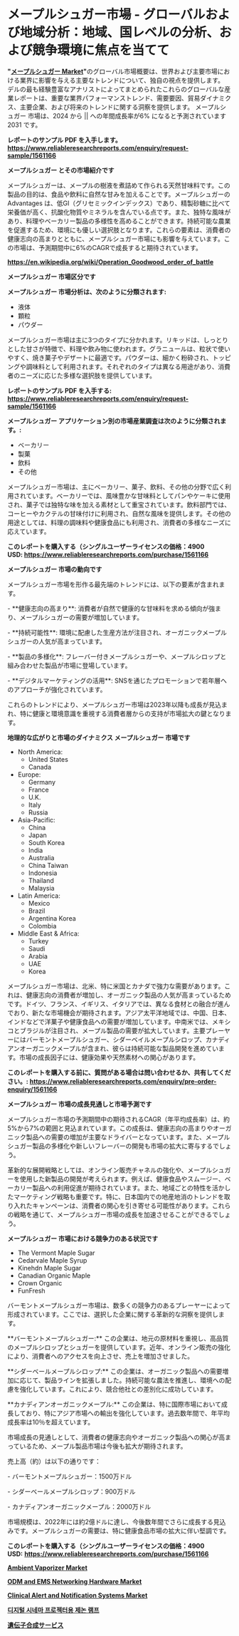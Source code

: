 <p><h1>メープルシュガー市場 - グローバルおよび地域分析：地域、国レベルの分析、および競争環境に焦点を当てて</h1></p><p><strong>"<a href="https://www.reliableresearchreports.com/maple-sugar-r1561166">メープルシュガー Market</a>"</strong>のグローバル市場概要は、世界および主要市場における業界に影響を与える主要なトレンドについて、独自の視点を提供します。 デルの最も経験豊富なアナリストによってまとめられたこれらのグローバルな産業レポートは、重要な業界パフォーマンストレンド、需要要因、貿易ダイナミクス、主要企業、および将来のトレンドに関する洞察を提供します。 メープルシュガー 市場は、2024 から || への年間成長率が6% になると予測されています2031 です。</p>
<p><strong>レポートのサンプル PDF を入手します。</strong><strong><a href="https://www.reliableresearchreports.com/enquiry/request-sample/1561166">https://www.reliableresearchreports.com/enquiry/request-sample/1561166</a></strong></p>
<p><strong>メープルシュガー とその市場紹介です</strong></p>
<p><p>メープルシュガーは、メープルの樹液を煮詰めて作られる天然甘味料です。この製品の目的は、食品や飲料に自然な甘みを加えることです。メープルシュガーの Advantages は、低GI（グリセミックインデックス）であり、精製砂糖に比べて栄養価が高く、抗酸化物質やミネラルを含んでいる点です。また、独特な風味があり、料理やベーカリー製品の多様性を高めることができます。持続可能な農業を促進するため、環境にも優しい選択肢となります。これらの要素は、消費者の健康志向の高まりとともに、メープルシュガー市場にも影響を与えています。この市場は、予測期間中に6%のCAGRで成長すると期待されています。</p><a href="https://en.wikipedia.org/wiki/Operation_Goodwood_order_of_battle"></a></p>
<p><strong><a href="https://en.wikipedia.org/wiki/Operation_Goodwood_order_of_battle">https://en.wikipedia.org/wiki/Operation_Goodwood_order_of_battle</a></strong></p>
<p><strong>メープルシュガー&nbsp;市場区分です</strong><strong></strong></p>
<p><strong>メープルシュガー 市場分析は、次のように分類されます:</strong>&nbsp;</p>
<p><ul><li>液体</li><li>顆粒</li><li>パウダー</li></ul></p>
<p><p>メープルシュガー市場は主に3つのタイプに分かれます。リキッドは、しっとりとした甘さが特徴で、料理や飲み物に使われます。グラニュールは、粒状で使いやすく、焼き菓子やデザートに最適です。パウダーは、細かく粉砕され、トッピングや調味料として利用されます。それぞれのタイプは異なる用途があり、消費者のニーズに応じた多様な選択肢を提供しています。</p></p>
<p><strong>レポートのサンプル PDF を入手する: <a href="https://www.reliableresearchreports.com/enquiry/request-sample/1561166">https://www.reliableresearchreports.com/enquiry/request-sample/1561166</a></strong></p>
<p><strong> メープルシュガー アプリケーション別の市場産業調査は次のように分類されます。:</strong></p>
<p><ul><li>ベーカリー</li><li>製菓</li><li>飲料</li><li>その他</li></ul></p>
<p><p>メープルシュガー市場は、主にベーカリー、菓子、飲料、その他の分野で広く利用されています。ベーカリーでは、風味豊かな甘味料としてパンやケーキに使用され、菓子では独特な味を加える素材として重宝されています。飲料部門では、コーヒーやカクテルの甘味付けに利用され、自然な風味を提供します。その他の用途としては、料理の調味料や健康食品にも利用され、消費者の多様なニーズに応えています。</p></p>
<p><strong>このレポートを購入する（シングルユーザーライセンスの価格：4900 USD:</strong><strong>&nbsp;<a href="https://www.reliableresearchreports.com/purchase/1561166">https://www.reliableresearchreports.com/purchase/1561166</a></strong></p>
<p><strong>メープルシュガー 市場の動向です</strong></p>
<p><p>メープルシュガー市場を形作る最先端のトレンドには、以下の要素が含まれます。</p><p>- **健康志向の高まり**: 消費者が自然で健康的な甘味料を求める傾向が強まり、メープルシュガーの需要が増加しています。</p><p>  </p><p>- **持続可能性**: 環境に配慮した生産方法が注目され、オーガニックメープルシュガーの人気が高まっています。</p><p>- **製品の多様化**: フレーバー付きメープルシュガーや、メープルシロップと組み合わせた製品が市場に登場しています。</p><p>- **デジタルマーケティングの活用**: SNSを通じたプロモーションで若年層へのアプローチが強化されています。</p><p>これらのトレンドにより、メープルシュガー市場は2023年以降も成長が見込まれ、特に健康と環境意識を重視する消費者層からの支持が市場拡大の鍵となります。</p></p>
<p><strong>地理的な広がりと市場のダイナミクス メープルシュガー 市場です</strong></p>
<p><ul>
    <li>
        North America:
        <ul>
            <li>United States</li>
            <li>Canada</li>
        </ul>
    </li>
    <li>
        Europe:
        <ul>
            <li>Germany</li>
            <li>France</li>
            <li>U.K.</li>
            <li>Italy</li>
            <li>Russia</li>
        </ul>
    </li>
    <li>
        Asia-Pacific:
        <ul>
            <li>China</li>
            <li>Japan</li>
            <li>South Korea</li>
            <li>India</li>
            <li>Australia</li>
            <li>China Taiwan</li>
            <li>Indonesia</li>
            <li>Thailand</li>
            <li>Malaysia</li>
        </ul>
    </li>
    <li>
        Latin America:
        <ul>
            <li>Mexico</li>
            <li>Brazil</li>
            <li>Argentina Korea</li>
            <li>Colombia</li>
        </ul>
    </li>
    <li>
        Middle East & Africa:
        <ul>
            <li>Turkey</li>
            <li>Saudi</li>
            <li>Arabia</li>
            <li>UAE</li>
            <li>Korea</li>
        </ul>
    </li>
    </ul></p>
<p><p>メープルシュガー市場は、北米、特に米国とカナダで強力な需要があります。これは、健康志向の消費者が増加し、オーガニック製品の人気が高まっているためです。ドイツ、フランス、イギリス、イタリアでは、異なる食材との融合が進んでおり、新たな市場機会が期待されます。アジア太平洋地域では、中国、日本、インドなどで洋菓子や健康食品への需要が増加しています。中南米では、メキシコとブラジルが注目され、メープル製品の需要が拡大しています。主要プレーヤーにはバーモントメープルシュガー、シダーベイルメープルシロップ、カナディアンオーガニックメープルが含まれ、彼らは持続可能な製品開発を進めています。市場の成長因子には、健康効果や天然素材への関心があります。</p></p>
<p><strong>このレポートを購入する前に、質問がある場合は問い合わせるか、共有してください。:&nbsp;<a href="https://www.reliableresearchreports.com/enquiry/pre-order-enquiry/1561166">https://www.reliableresearchreports.com/enquiry/pre-order-enquiry/1561166</a></strong></p>
<p><strong>メープルシュガー 市場の成長見通しと市場予測です</strong></p>
<p><p>メープルシュガー市場の予測期間中の期待されるCAGR（年平均成長率）は、約5%から7%の範囲と見込まれています。この成長は、健康志向の高まりやオーガニック製品への需要の増加が主要なドライバーとなっています。また、メープルシュガー製品の多様化や新しいフレーバーの開発も市場の拡大に寄与するでしょう。</p><p>革新的な展開戦略としては、オンライン販売チャネルの強化や、メープルシュガーを使用した新製品の開発が考えられます。例えば、健康食品やスムージー、ベーカリー製品への利用促進が期待されています。また、地域ごとの特性を活かしたマーケティング戦略も重要です。特に、日本国内での地産地消のトレンドを取り入れたキャンペーンは、消費者の関心を引き寄せる可能性があります。これらの戦略を通じて、メープルシュガー市場の成長を加速させることができるでしょう。</p></p>
<p><strong>メープルシュガー 市場における競争力のある状況です</strong></p>
<p><ul><li>The Vermont Maple Sugar</li><li>Cedarvale Maple Syrup</li><li>Kinehdn Maple Sugar</li><li>Canadian Organic Maple</li><li>Crown Organic</li><li>FunFresh</li></ul></p>
<p><p>バーモントメープルシュガー市場は、数多くの競争力のあるプレーヤーによって形成されています。ここでは、選択した企業に関する革新的な洞察を提供します。</p><p>**バーモントメープルシュガー:** この企業は、地元の原材料を重視し、高品質のメープルシロップとシュガーを提供しています。近年、オンライン販売の強化により、消費者へのアクセスを向上させ、売上を増加させました。</p><p>**シダーベールメープルシロップ:** この企業は、オーガニック製品への需要増加に応じて、製品ラインを拡張しました。持続可能な農法を推進し、環境への配慮を強化しています。これにより、競合他社との差別化に成功しています。</p><p>**カナディアンオーガニックメープル:** この企業は、特に国際市場において成長しており、特にアジア市場への輸出を強化しています。過去数年間で、年平均成長率は10％を超えています。</p><p>市場成長の見通しとして、消費者の健康志向やオーガニック製品への関心が高まっているため、メープル製品市場は今後も拡大が期待されます。</p><p>売上高（約）は以下の通りです：</p><p>- バーモントメープルシュガー：1500万ドル</p><p>- シダーベールメープルシロップ：900万ドル</p><p>- カナディアンオーガニックメープル：2000万ドル</p><p>市場規模は、2022年には約2億ドルに達し、今後数年間でさらに成長する見込みです。メープルシュガーの需要は、特に健康食品市場の拡大に伴い堅調です。</p></p>
<p><strong>このレポートを購入する（シングルユーザーライセンスの価格：4900 USD:</strong>&nbsp;<strong><a href="https://www.reliableresearchreports.com/purchase/1561166">https://www.reliableresearchreports.com/purchase/1561166</a></strong></p>
<p><strong><p><a href="https://medium.com/@michellegbleau0620/the-global-ambient-vaporizer-market-is-a-dynamic-and-growing-industry-f242beb5a7d3">Ambient Vaporizer Market</a></p><p><a href="https://issuu.com/reportprime-2/docs/odm-and-ems-networking-hardware-mar_200aaf60397cc0">ODM and EMS Networking Hardware Market</a></p><p><a href="https://github.com/FosterFahey91/Market-Research-Report-List-1/blob/main/clinical-alert-and-notification-systems-market.md">Clinical Alert and Notification Systems Market</a></p><p><a href="https://medium.com/@chongespinoza76/%EC%84%B8%EA%B3%84-xenon-lamps-for-digital-cinema-projectors-market-%EC%9D%80-2024%EC%97%90%EC%84%9C-2031%EB%A1%9C-%EC%97%B0%ED%8F%89%EA%B7%A0-%EC%A6%9D%EA%B0%80%EC%9C%A8%EC%9D%84-%EB%B3%B4%EC%9D%BC-%EA%B2%83%EC%9C%BC%EB%A1%9C-%EC%98%88%EC%83%81%EB%90%A9%EB%8B%88%EB%8B%A4-07818679c0f8">디지털 시네마 프로젝터용 제논 램프</a></p><p><a href="https://medium.com/@dressleredward/gene-synthesis-service-market-%E3%81%AF-%E3%82%B3%E3%82%B9%E3%83%88%E7%AE%A1%E7%90%86%E3%81%A8%E5%8A%B9%E7%8E%87%E5%90%91%E4%B8%8A%E3%82%92%E5%84%AA%E5%85%88%E3%81%97%E3%81%BE%E3%81%99-%E3%81%95%E3%82%89%E3%81%AB-%E5%A0%B1%E5%91%8A%E6%9B%B8%E3%81%AF%E5%B8%82%E5%A0%B4%E3%81%AE%E9%9C%80%E8%A6%81%E9%9D%A2%E3%81%A8%E4%BE%9B%E7%B5%A6%E9%9D%A2%E3%81%AE%E4%B8%A1%E6%96%B9%E3%82%92%E3%82%AB%E3%83%90%E3%83%BC%E3%81%97%E3%81%A6%E3%81%84%E3%81%BE%E3%81%99-gene-synthesis-80114d4dc1c1">遺伝子合成サービス</a></p></strong></p>